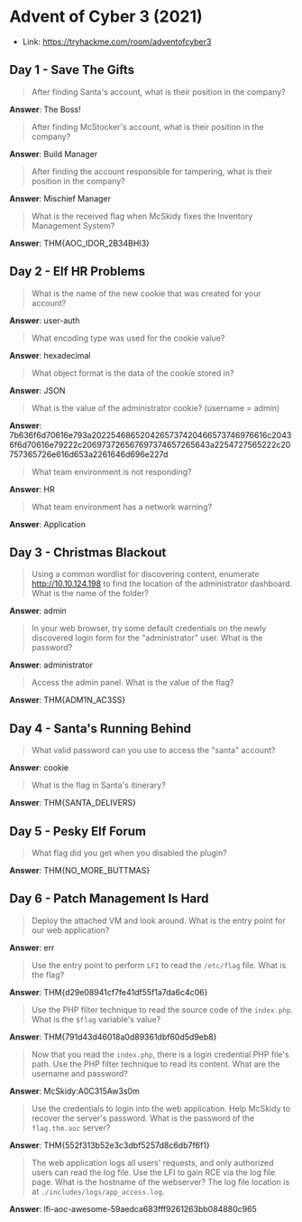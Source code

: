 # Advent of Cyber 3 (2021)

* Link: https://tryhackme.com/room/adventofcyber3

## Day 1 - Save The Gifts

> After finding Santa's account, what is their position in the company?

**Answer**: The Boss!

> After finding McStocker's account, what is their position in the company?

**Answer**: Build Manager

> After finding the account responsible for tampering, what is their position in the company?

**Answer**: Mischief Manager

> What is the received flag when McSkidy fixes the Inventory Management System?

**Answer**: THM{AOC_IDOR_2B34BHI3}

## Day 2 - Elf HR Problems

> What is the name of the new cookie that was created for your account?

**Answer**: user-auth

> What encoding type was used for the cookie value?

**Answer**: hexadecimal

> What object format is the data of the cookie stored in?

**Answer**: JSON

> What is the value of the administrator cookie? (username = admin)

**Answer**: 7b636f6d70616e793a2022546865204265737420466573746976616c20436f6d70616e79222c206973726567697374657265643a2254727565222c20757365726e616d653a2261646d696e227d

> What team environment is not responding?

**Answer**: HR

> What team environment has a network warning?

**Answer**: Application

## Day 3 - Christmas Blackout

> Using a common wordlist for discovering content, enumerate http://10.10.124.198 to find the location of the administrator dashboard. What is the name of the folder?

**Answer**: admin

> In your web browser, try some default credentials on the newly discovered login form for the "administrator" user. What is the password?

**Answer**: administrator

> Access the admin panel. What is the value of the flag?

**Answer**: THM{ADM1N_AC3SS}

## Day 4 - Santa's Running Behind

> What valid password can you use to access the "santa" account?

**Answer**: cookie

> What is the flag in Santa's itinerary?

**Answer**: THM{SANTA_DELIVERS}

## Day 5 - Pesky Elf Forum

> What flag did you get when you disabled the plugin?

**Answer**: THM{NO_MORE_BUTTMAS}

## Day 6 - Patch Management Is Hard

> Deploy the attached VM and look around. What is the entry point for our web application?

**Answer**: err

> Use the entry point to perform `LFI` to read the `/etc/flag` file. What is the flag?

**Answer**: THM{d29e08941cf7fe41df55f1a7da6c4c06}

> Use the PHP filter technique to read the source code of the `index.php`. What is the `$flag` variable's value?

**Answer**: THM{791d43d46018a0d89361dbf60d5d9eb8}

> Now that you read the `index.php`, there is a login credential PHP file's path. Use the PHP filter technique to read its content. What are the username and password?

**Answer**: McSkidy:A0C315Aw3s0m

> Use the credentials to login into the web application. Help McSkidy to recover the server's password. What is the password of the `flag.thm.aoc` server?

**Answer**: THM{552f313b52e3c3dbf5257d8c6db7f6f1}

> The web application logs all users' requests, and only authorized users can read the log file. Use the LFI to gain RCE via the log file page. What is the hostname of the webserver? The log file location is at `./includes/logs/app_access.log`.

**Answer**: lfi-aoc-awesome-59aedca683fff9261263bb084880c965
